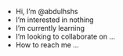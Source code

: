 - Hi, I’m @abdulhshs
- I’m interested in nothing 
- I’m currently learning 
- I’m looking to collaborate on ...
- How to reach me ...

<!---
abdulhshs/abdulhshs is a ✨ special ✨ repository because its `README.md` (this file) appears on your GitHub profile.
You can click the Preview link to take a look at your changes.
--->
